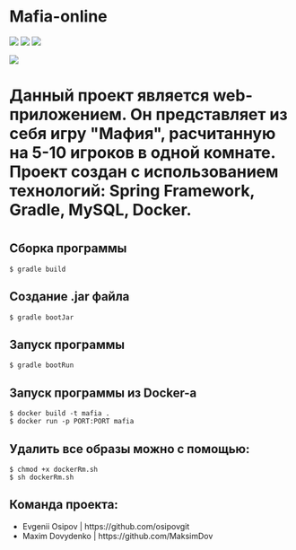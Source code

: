 <h1>Mafia-online</h1>
<p>
<a>
  <img src="https://camo.githubusercontent.com/417e7b5af4112c19772ec9e986c59e6076e4ad81/68747470733a2f2f63646e2e69636f6e73636f75742e636f6d2f69636f6e2f667265652f706e672d3235362f677261646c652d332d313137353032362e706e67">
</a>
<a>
  <img src="https://camo.githubusercontent.com/5c58a7bdd84854e504466628e57ff0ac3cd10d6e/68747470733a2f2f7777772e6d6174742d74686f726e746f6e2e6e65742f776f726470726573732f77702d636f6e74656e742f75706c6f6164732f30646437313933662d653734372d346131352d623739372d3831386239666163333635362d6d7973716c2e706e67">
</a> 
 <a>
  <img src="https://camo.githubusercontent.com/e8293376c6ea1d2181eb2fa6f878acd806cf0114/68747470733a2f2f64317136663061656c7830706f722e636c6f756466726f6e742e6e65742f70726f647563742d6c6f676f732f36343464326631352d633564622d343733312d613335332d6163653632333538343166612d72656769737472792e706e67">
</a>
  </p>
<p>
<a>
  <img src="https://www.websparrow.org/wp-content/uploads/2019/08/spring.png">
</a>
</p>

<h1>Данный проект является web-приложением. Он представляет из себя игру "Мафия", расчитанную на 5-10 игроков в одной комнате. Проект создан с использованием технологий: Spring Framework, Gradle, MySQL, Docker.<h1>
<h2>Сборка программы</h2>
  <pre><code>$ gradle build</code></pre>
<h2>Создание .jar файла</h2>
  <pre><code>$ gradle bootJar</code></pre>
<h2>Запуск программы</h2>
  <pre><code>$ gradle bootRun</code></pre>
<h2>Запуск программы из Docker-а</h2>
  <pre><code>$ docker build -t mafia .
$ docker run -p PORT:PORT mafia </code></pre>
<h2>Удалить все образы можно с помощью:</h2>
  <pre><code>$ chmod +x dockerRm.sh
$ sh dockerRm.sh</code></pre>
<h2>Команда проекта:</h2>
  <ul>
    <li> Evgenii Osipov | https://github.com/osipovgit</li>
    <li> Maxim Dovydenko | https://github.com/MaksimDov</li>
